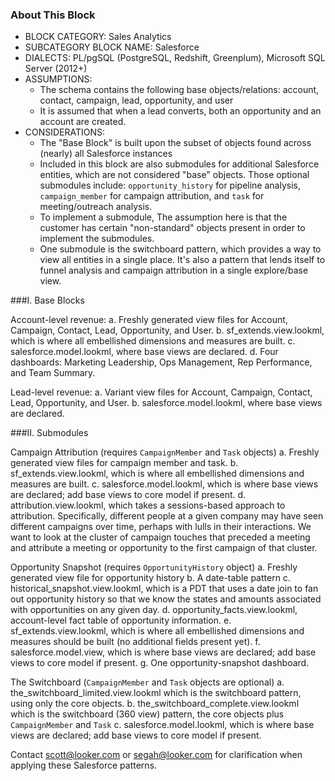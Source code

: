 ### About This Block
- BLOCK CATEGORY: Sales Analytics
- SUBCATEGORY BLOCK NAME: Salesforce
- DIALECTS: PL/pgSQL (PostgreSQL, Redshift, Greenplum), Microsoft SQL Server (2012+)
- ASSUMPTIONS: 
    - The schema contains the following base objects/relations: account, contact, campaign, lead, opportunity, and user
    - It is assumed that when a lead converts, both an opportunity and an account are created.
- CONSIDERATIONS:
	- The "Base Block" is built upon the subset of objects found across (nearly) all Salesforce instances
	- Included in this block are also submodules for additional Salesforce entities, which are not considered "base" objects. Those optional submodules include: `opportunity_history` for pipeline analysis, `campaign_member` for campaign attribution, and `task` for meeting/outreach analysis.
	- To implement a submodule, The assumption here is that the customer has certain "non-standard" objects present in order to implement the submodules.
	- One submodule is the switchboard pattern, which provides a way to view all entities in a single place. It's also a pattern that lends itself to funnel analysis and campaign attribution in a single explore/base view.


###I. Base Blocks

Account-level revenue:
a. Freshly generated view files for Account, Campaign, Contact, Lead, Opportunity, and User.
b. sf_extends.view.lookml, which is where all embellished dimensions and measures are built.
c. salesforce.model.lookml, where base views are declared.
d. Four dashboards: Marketing Leadership, Ops Management, Rep Performance, and Team Summary.

Lead-level revenue:
a. Variant view files for Account, Campaign, Contact, Lead, Opportunity, and User.
b. salesforce.model.lookml, where base views are declared.

###II. Submodules

Campaign Attribution (requires `CampaignMember` and `Task` objects)
a. Freshly generated view files for campaign member and task.
b. sf_extends.view.lookml, which is where all embellished dimensions and measures are built.
c. salesforce.model.lookml, which is where base views are declared; add base views to core model if present.
d. attribution.view.lookml, which takes a sessions-based approach to attribution. Specifically, different people at a given company may have seen different campaigns over time, perhaps with lulls in their interactions. We want to look at the cluster of campaign touches that preceded a meeting and attribute a meeting or opportunity to the first campaign of that cluster.

Opportunity Snapshot (requires `OpportunityHistory` object)
a. Freshly generated view file for opportunity history
b. A date-table pattern
c. historical_snapshot.view.lookml, which is a PDT that uses a date join to fan out opportunity history so that we know the states and amounts associated with opportunities on any given day.
d. opportunity_facts.view.lookml, account-level fact table of opportunity information.
e. sf_extends.view.lookml, which is where all embellished dimensions and measures should be built (no additional fields present yet).
f. salesforce.model.view, which is where base views are declared; add base views to core model if present.
g. One opportunity-snapshot dashboard.

The Switchboard (`CampaignMember` and `Task` objects are optional)
a. the_switchboard_limited.view.lookml which is the switchboard pattern, using only the core objects.
b. the_switchboard_complete.view.lookml which is the switchboard (360 view) pattern, the core objects plus `CampaignMember` and `Task`
c. salesforce.model.lookml, which is where base views are declared; add base views to core model if present.

Contact scott@looker.com or segah@looker.com for clarification when applying these Salesforce patterns.
